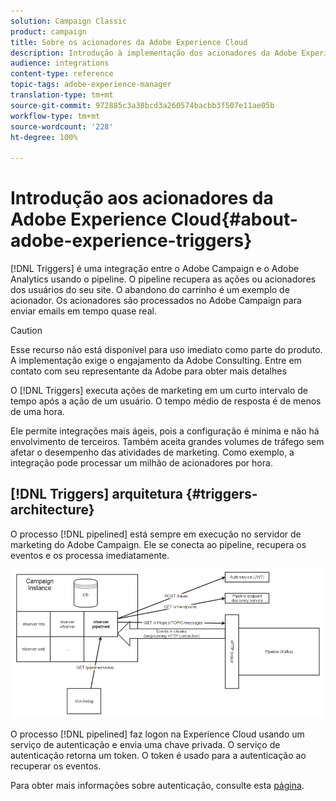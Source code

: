 ```yaml
---
solution: Campaign Classic
product: campaign
title: Sobre os acionadores da Adobe Experience Cloud
description: Introdução à implementação dos acionadores da Adobe Experience Cloud
audience: integrations
content-type: reference
topic-tags: adobe-experience-manager
translation-type: tm+mt
source-git-commit: 972885c3a38bcd3a260574bacbb3f507e11ae05b
workflow-type: tm+mt
source-wordcount: '228'
ht-degree: 100%

---
```



# Introdução aos acionadores da Adobe Experience Cloud{#about-adobe-experience-triggers}

[!DNL Triggers] é uma integração entre o Adobe Campaign e o Adobe Analytics usando o pipeline. O pipeline recupera as ações ou acionadores dos usuários do seu site. O abandono do carrinho é um exemplo de acionador. Os acionadores são processados no Adobe Campaign para enviar emails em tempo quase real.

>[!CAUTION]
>
>Esse recurso não está disponível para uso imediato como parte do produto. A implementação exige o engajamento da Adobe Consulting. Entre em contato com seu representante da Adobe para obter mais detalhes

O [!DNL Triggers] executa ações de marketing em um curto intervalo de tempo após a ação de um usuário. O tempo médio de resposta é de menos de uma hora.

Ele permite integrações mais ágeis, pois a configuração é mínima e não há envolvimento de terceiros.
Também aceita grandes volumes de tráfego sem afetar o desempenho das atividades de marketing. Como exemplo, a integração pode processar um milhão de acionadores por hora.

## [!DNL Triggers] arquitetura {#triggers-architecture}

O processo [!DNL pipelined] está sempre em execução no servidor de marketing do Adobe Campaign. Ele se conecta ao pipeline, recupera os eventos e os processa imediatamente.

![](assets/triggers_2.png)

O processo [!DNL pipelined] faz logon na Experience Cloud usando um serviço de autenticação e envia uma chave privada. O serviço de autenticação retorna um token. O token é usado para a autenticação ao recuperar os eventos.

Para obter mais informações sobre autenticação, consulte esta [página](../../integrations/using/configuring-adobe-io.md).
